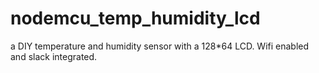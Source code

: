 # nodemcu_temp_humidity_lcd
a DIY temperature and humidity sensor with a 128*64 LCD. Wifi enabled and slack integrated.
